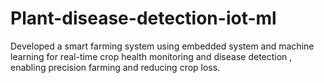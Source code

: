 # Plant-disease-detection-iot-ml
Developed a smart farming system using embedded system and machine learning for real-time crop health monitoring and disease detection , enabling precision farming and reducing crop loss.
